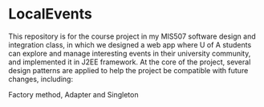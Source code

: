 LocalEvents
===========

This repository is for the course project in my MIS507 software design and integration class, in which we designed
a web app where U of A students can explore and manage interesting events in their university community, and implemented it in J2EE framework. At the core of the project, several design patterns are applied to help the project be compatible with future changes, including:

Factory method, Adapter and Singleton
